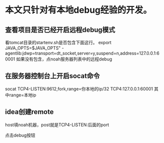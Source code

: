 # 本文只针对有本地debug经验的开发。

## 查看项目是否已经开启远程debug模式

看tomcat目录的startenv.sh是否包含下面这行。
export JAVA_OPTS=$JAVA_OPTS" -agentlib:jdwp=transport=dt_socket,server=y,suspend=n,address=127.0.0.1:60001 
如果没有包含，点noah服务器列表中的远程debug

## 在服务器控制台上开启socat命令

socat TCP4-LISTEN:9612,fork,range=你本地的ip/32 TCP4:127.0.0.1:60001 其中range=本地ip

## idea创建remote

host填noah机器，post就是TCP4-LISTEN:后面的port

点击debug按钮